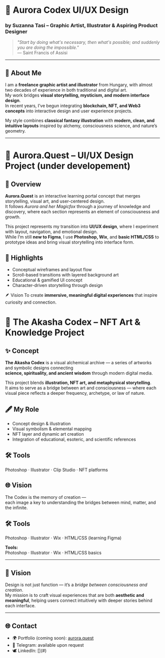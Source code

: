 
# 🌌 Aurora Codex UI/UX Design

### by Suzanna Tasi – Graphic Artist, Illustrator & Aspiring Product Designer

> *"Start by doing what's necessary, then what's possible; and suddenly you are doing the impossible."*  
> — Saint Francis of Assisi

---

## 🧭 About Me

I am a **freelance graphic artist and illustrator** from Hungary, with almost two decades of experience in both traditional and digital art.  
My work bridges **visual storytelling, mysticism, and modern interface design**.  
In recent years, I’ve begun integrating **blockchain, NFT, and Web3 concepts** into interactive design and user experience projects.

My style combines **classical fantasy illustration** with **modern, clean, and intuitive layouts** inspired by alchemy, consciousness science, and nature’s geometry.

---

# 🌌 Aurora.Quest – UI/UX Design Project (under developement)
## 🧭 Overview
**Aurora.Quest** is an interactive learning portal concept that merges storytelling, visual art, and user-centered design.  
It follows *Aurora and her Magicfox* through a journey of knowledge and discovery, where each section represents an element of consciousness and growth.

This project represents my transition into **UI/UX design**, where I experiment with layout, navigation, and emotional design.  
While I’m still **new to Figma**, I use **Photoshop, Wix**, and **basic HTML/CSS** to prototype ideas and bring visual storytelling into interface form.

## 🧩 Highlights
- Conceptual wireframes and layout flow
- Scroll-based transitions with layered background art
- Educational & gamified UI concept
- Character-driven storytelling through design

 🪶 Vision
To create **immersive, meaningful digital experiences** that inspire curiosity and connection.

# 🔮 The Akasha Codex – NFT Art & Knowledge Project

## ✨ Concept
**The Akasha Codex** is a visual alchemical archive — a series of artworks and symbolic designs connecting  
**science, spirituality, and ancient wisdom** through modern digital media.

This project blends **illustration, NFT art, and metaphysical storytelling**.  
It aims to serve as a bridge between art and consciousness — where each visual piece reflects a deeper frequency, archetype, or law of nature.

## 🖋️ My Role
- Concept design & illustration  
- Visual symbolism & elemental mapping  
- NFT layer and dynamic art creation  
- Integration of educational, esoteric, and scientific references  

## 🛠️ Tools
Photoshop · Illustrator · Clip Studio · NFT platforms

## 🌐 Vision
The Codex is the memory of creation —  
each image a key to understanding the bridges between mind, matter, and the infinite.


## 🛠️ Tools
Photoshop · Illustrator · Wix · HTML/CSS (learning Figma)

**Tools:**  
Photoshop · Illustrator · Wix · HTML/CSS basics

---

## 🔮 Vision

Design is not just function — it’s a *bridge between consciousness and creation*.  
My mission is to craft visual experiences that are both **aesthetic and meaningful**, helping users connect intuitively with deeper stories behind each interface.

---

## 🌐 Contact

- 🌍 Portfolio (coming soon): [aurora.quest](https://aurora.quest)  
- 💬 Telegram: available upon request  
- 🕊️ LinkedIn: [[](https://www.linkedin.com/in/zsuzsanna-tasi-6b2681136/)](#)  

